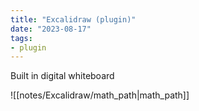 ```yaml
---
title: "Excalidraw (plugin)"
date: "2023-08-17"
tags:
- plugin
---
```


Built in digital whiteboard

![[notes/Excalidraw/math_path|math_path]]